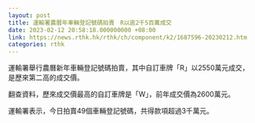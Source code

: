 ```yaml
---
layout: post
title: 運輸署農曆年車輛登記號碼拍賣　R以逾2千5百萬成交
date: 2023-02-12 20:58:18.000000000 +08:00
link: https://news.rthk.hk/rthk/ch/component/k2/1687596-20230212.htm
categories: rthk
---
```


運輸署舉行農曆新年車輛登記號碼拍賣，其中自訂車牌「R」以2550萬元成交，是歷來第二高的成交價。

翻查資料，歷來成交價最高的自訂車牌是「W」，前年成交價為2600萬元。

運輸署表示，今日拍賣49個車輛登記號碼，共得款項超過3千萬元。
